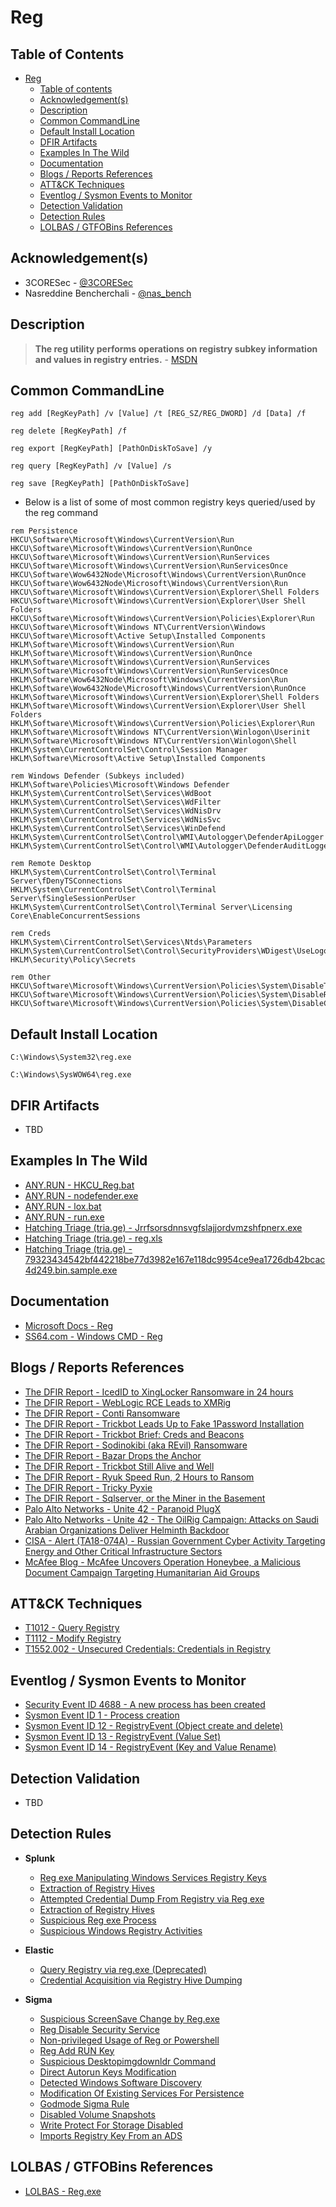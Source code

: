 # Reg

## Table of Contents

- [Reg](#reg)
  - [Table of contents](#table-of-contents)
  - [Acknowledgement(s)](#acknowledgements)
  - [Description](#description)
  - [Common CommandLine](#common-commandline)
  - [Default Install Location](#default-install-location)
  - [DFIR Artifacts](#dfir-artifacts)
  - [Examples In The Wild](#examples-in-the-wild)
  - [Documentation](#documentation)
  - [Blogs / Reports References](#blogs--reports-references)
  - [ATT&CK Techniques](#attck-techniques)
  - [Eventlog / Sysmon Events to Monitor](#eventlog--sysmon-events-to-monitor)
  - [Detection Validation](#detection-validation)
  - [Detection Rules](#detection-rules)
  - [LOLBAS / GTFOBins References](#lolbas--gtfobins-references)

## Acknowledgement(s)

- 3CORESec - [@3CORESec](https://twitter.com/3CORESec)
- Nasreddine Bencherchali - [@nas_bench](https://twitter.com/nas_bench)

## Description

> **The reg utility performs operations on registry subkey information and values in registry entries.** - [MSDN](https://docs.microsoft.com/en-us/windows-server/administration/windows-commands/reg)

## Common CommandLine

```batch
reg add [RegKeyPath] /v [Value] /t [REG_SZ/REG_DWORD] /d [Data] /f

reg delete [RegKeyPath] /f

reg export [RegKeyPath] [PathOnDiskToSave] /y

reg query [RegKeyPath] /v [Value] /s

reg save [RegKeyPath] [PathOnDiskToSave]
```

- Below is a list of some of most common registry keys queried/used by the reg command

```batch
rem Persistence
HKCU\Software\Microsoft\Windows\CurrentVersion\Run
HKCU\Software\Microsoft\Windows\CurrentVersion\RunOnce
HKCU\Software\Microsoft\Windows\CurrentVersion\RunServices
HKCU\Software\Microsoft\Windows\CurrentVersion\RunServicesOnce
HKCU\Software\Wow6432Node\Microsoft\Windows\CurrentVersion\RunOnce
HKCU\Software\Wow6432Node\Microsoft\Windows\CurrentVersion\Run
HKCU\Software\Microsoft\Windows\CurrentVersion\Explorer\Shell Folders 
HKCU\Software\Microsoft\Windows\CurrentVersion\Explorer\User Shell Folders
HKCU\Software\Microsoft\Windows\CurrentVersion\Policies\Explorer\Run
HKCU\Software\Microsoft\Windows NT\CurrentVersion\Windows
HKCU\Software\Microsoft\Active Setup\Installed Components
HKLM\Software\Microsoft\Windows\CurrentVersion\Run
HKLM\Software\Microsoft\Windows\CurrentVersion\RunOnce
HKLM\Software\Microsoft\Windows\CurrentVersion\RunServices
HKLM\Software\Microsoft\Windows\CurrentVersion\RunServicesOnce
HKLM\Software\Wow6432Node\Microsoft\Windows\CurrentVersion\Run
HKLM\Software\Wow6432Node\Microsoft\Windows\CurrentVersion\RunOnce
HKLM\Software\Microsoft\Windows\CurrentVersion\Explorer\Shell Folders 
HKLM\Software\Microsoft\Windows\CurrentVersion\Explorer\User Shell Folders 
HKLM\Software\Microsoft\Windows\CurrentVersion\Policies\Explorer\Run
HKLM\Software\Microsoft\Windows NT\CurrentVersion\Winlogon\Userinit
HKLM\Software\Microsoft\Windows NT\CurrentVersion\Winlogon\Shell
HKLM\System\CurrentControlSet\Control\Session Manager
HKLM\Software\Microsoft\Active Setup\Installed Components

rem Windows Defender (Subkeys included)
HKLM\Software\Policies\Microsoft\Windows Defender
HKLM\System\CurrentControlSet\Services\WdBoot
HKLM\System\CurrentControlSet\Services\WdFilter
HKLM\System\CurrentControlSet\Services\WdNisDrv
HKLM\System\CurrentControlSet\Services\WdNisSvc
HKLM\System\CurrentControlSet\Services\WinDefend
HKLM\System\CurrentControlSet\Control\WMI\Autologger\DefenderApiLogger
HKLM\System\CurrentControlSet\Control\WMI\Autologger\DefenderAuditLogger

rem Remote Desktop
HKLM\System\CurrentControlSet\Control\Terminal Server\fDenyTSConnections
HKLM\System\CurrentControlSet\Control\Terminal Server\fSingleSessionPerUser
HKLM\System\CurrentControlSet\Control\Terminal Server\Licensing Core\EnableConcurrentSessions

rem Creds
HKLM\System\CirrentControlSet\Services\Ntds\Parameters
HKLM\System\CurrentControlSet\Control\SecurityProviders\WDigest\UseLogonCredential
HKLM\Security\Policy\Secrets

rem Other
HKCU\Software\Microsoft\Windows\CurrentVersion\Policies\System\DisableTaskMgr
HKCU\Software\Microsoft\Windows\CurrentVersion\Policies\System\DisableRegistryTools
HKCU\Software\Microsoft\Windows\CurrentVersion\Policies\System\DisableCMD
```

## Default Install Location

```batch
C:\Windows\System32\reg.exe

C:\Windows\SysWOW64\reg.exe
```

## DFIR Artifacts

- TBD

## Examples In The Wild

- [ANY.RUN - HKCU_Reg.bat](https://app.any.run/tasks/14bf6c99-473b-460c-b5b6-c6c939799823/)
- [ANY.RUN - nodefender.exe](https://app.any.run/tasks/a0bc6013-8a08-4a88-b9e7-89e7bad15a32/)
- [ANY.RUN - lox.bat](https://app.any.run/tasks/99dd8ffe-59a4-408a-84ff-2677d300ce49/)
- [ANY.RUN - run.exe](https://app.any.run/tasks/04746d4d-c15f-444b-aa42-0f0560afa723/)
- [Hatching Triage (tria.ge) - Jrrfsorsdnnsvgfslajjordvmzshfpnerx.exe](https://tria.ge/210922-tyn8wsdbh3/behavioral1#report)
- [Hatching Triage (tria.ge) - reg.xls](https://tria.ge/200331-gnknv9zkt2/behavioral2#report)
- [Hatching Triage (tria.ge) - 79323434542bf442218be77d3982e167e118dc9954ce9ea1726db42bcac4d249.bin.sample.exe](https://tria.ge/210528-dxr93gxbxe/behavioral11#report)

## Documentation

- [Microsoft Docs - Reg](https://docs.microsoft.com/en-us/windows-server/administration/windows-commands/reg)
- [SS64.com - Windows CMD - Reg](https://ss64.com/nt/reg.html)

## Blogs / Reports References

- [The DFIR Report - IcedID to XingLocker Ransomware in 24 hours](https://thedfirreport.com/2021/10/18/icedid-to-xinglocker-ransomware-in-24-hours/)
- [The DFIR Report - WebLogic RCE Leads to XMRig](https://thedfirreport.com/2021/06/03/weblogic-rce-leads-to-xmrig/)
- [The DFIR Report - Conti Ransomware](https://thedfirreport.com/2021/05/12/conti-ransomware/)
- [The DFIR Report - Trickbot Leads Up to Fake 1Password Installation](https://thedfirreport.com/2021/08/16/trickbot-leads-up-to-fake-1password-installation/)
- [The DFIR Report - Trickbot Brief: Creds and Beacons](https://thedfirreport.com/2021/05/02/trickbot-brief-creds-and-beacons/)
- [The DFIR Report - Sodinokibi (aka REvil) Ransomware](https://thedfirreport.com/2021/03/29/sodinokibi-aka-revil-ransomware/)
- [The DFIR Report - Bazar Drops the Anchor](https://thedfirreport.com/2021/03/08/bazar-drops-the-anchor/)
- [The DFIR Report - Trickbot Still Alive and Well](https://thedfirreport.com/2021/01/11/trickbot-still-alive-and-well/)
- [The DFIR Report - Ryuk Speed Run, 2 Hours to Ransom](https://thedfirreport.com/2020/11/05/ryuk-speed-run-2-hours-to-ransom/)
- [The DFIR Report - Tricky Pyxie](https://thedfirreport.com/2020/04/30/tricky-pyxie/)
- [The DFIR Report - Sqlserver, or the Miner in the Basement](https://thedfirreport.com/2020/04/20/sqlserver-or-the-miner-in-the-basement/)
- [Palo Alto Networks - Unite 42 - Paranoid PlugX](https://unit42.paloaltonetworks.com/unit42-paranoid-plugx/)
- [Palo Alto Networks - Unite 42 - The OilRig Campaign: Attacks on Saudi Arabian Organizations Deliver Helminth Backdoor](https://unit42.paloaltonetworks.com/the-oilrig-campaign-attacks-on-saudi-arabian-organizations-deliver-helminth-backdoor/)
- [CISA - Alert (TA18-074A) - Russian Government Cyber Activity Targeting Energy and Other Critical Infrastructure Sectors](https://us-cert.cisa.gov/ncas/alerts/TA18-074A)
- [McAfee Blog - McAfee Uncovers Operation Honeybee, a Malicious Document Campaign Targeting Humanitarian Aid Groups](https://www.mcafee.com/blogs/other-blogs/mcafee-labs/mcafee-uncovers-operation-honeybee-malicious-document-campaign-targeting-humanitarian-aid-groups/)

## ATT&CK Techniques

- [T1012 - Query Registry](https://attack.mitre.org/techniques/T1012)
- [T1112 - Modify Registry](https://attack.mitre.org/techniques/T1112)
- [T1552.002 - Unsecured Credentials: Credentials in Registry](https://attack.mitre.org/techniques/T1552/002)

## Eventlog / Sysmon Events to Monitor

- [Security Event ID 4688 - A new process has been created](https://www.ultimatewindowssecurity.com/securitylog/encyclopedia/event.aspx?eventID=4688)
- [Sysmon Event ID 1 - Process creation](https://www.ultimatewindowssecurity.com/securitylog/encyclopedia/event.aspx?eventid=90001)
- [Sysmon Event ID 12 - RegistryEvent (Object create and delete)](https://www.ultimatewindowssecurity.com/securitylog/encyclopedia/event.aspx?eventid=90012)
- [Sysmon Event ID 13 - RegistryEvent (Value Set)](https://www.ultimatewindowssecurity.com/securitylog/encyclopedia/event.aspx?eventid=90013)
- [Sysmon Event ID 14 - RegistryEvent (Key and Value Rename)](https://www.ultimatewindowssecurity.com/securitylog/encyclopedia/event.aspx?eventid=90014)

## Detection Validation

- TBD

## Detection Rules

- **Splunk**
  - [Reg exe Manipulating Windows Services Registry Keys](https://research.splunk.com/endpoint/reg_exe_manipulating_windows_services_registry_keys/)
  - [Extraction of Registry Hives](https://research.splunk.com/endpoint/extraction_of_registry_hives/)
  - [Attempted Credential Dump From Registry via Reg exe](https://research.splunk.com/endpoint/attempted_credential_dump_from_registry_via_reg_exe/)
  - [Extraction of Registry Hives](https://research.splunk.com/endpoint/extraction_of_registry_hives/)
  - [Suspicious Reg exe Process](https://research.splunk.com/endpoint/suspicious_reg_exe_process/)
  - [Suspicious Windows Registry Activities](https://research.splunk.com/stories/suspicious_windows_registry_activities/)

- **Elastic**
  - [Query Registry via reg.exe (Deprecated)](https://github.com/elastic/detection-rules/blob/main/rules/_deprecated/discovery_query_registry_via_reg.toml)
  - [Credential Acquisition via Registry Hive Dumping](https://github.com/elastic/detection-rules/blob/main/rules/windows/credential_access_dump_registry_hives.toml)

- **Sigma**
  - [Suspicious ScreenSave Change by Reg.exe](https://github.com/SigmaHQ/sigma/blob/master/rules/windows/process_creation/win_susp_screensaver_reg.yml)
  - [Reg Disable Security Service](https://github.com/SigmaHQ/sigma/blob/master/rules/windows/process_creation/win_susp_reg_disable_sec_services.yml)
  - [Non-privileged Usage of Reg or Powershell](https://github.com/SigmaHQ/sigma/blob/master/rules/windows/process_creation/win_non_priv_reg_or_ps.yml)
  - [Reg Add RUN Key](https://github.com/SigmaHQ/sigma/blob/master/rules/windows/process_creation/win_reg_add_run_key.yml)
  - [Suspicious Desktopimgdownldr Command](https://github.com/SigmaHQ/sigma/blob/master/rules/windows/process_creation/win_susp_desktopimgdownldr.yml)
  - [Direct Autorun Keys Modification](https://github.com/SigmaHQ/sigma/blob/master/rules/windows/process_creation/win_susp_direct_asep_reg_keys_modification.yml)
  - [Detected Windows Software Discovery](https://github.com/SigmaHQ/sigma/blob/master/rules/windows/process_creation/process_creation_software_discovery.yml)
  - [Modification Of Existing Services For Persistence](https://github.com/SigmaHQ/sigma/blob/master/rules/windows/process_creation/win_modif_of_services_for_via_commandline.yml)
  - [Godmode Sigma Rule](https://github.com/SigmaHQ/sigma/blob/master/other/godmode_sigma_rule.yml)
  - [Disabled Volume Snapshots](https://github.com/SigmaHQ/sigma/blob/master/rules/windows/process_creation/win_susp_volsnap_disable.yml)
  - [Write Protect For Storage Disabled](https://github.com/SigmaHQ/sigma/blob/master/rules/windows/process_creation/win_write_protect_for_storage_disabled.yml)
  - [Imports Registry Key From an ADS](https://github.com/SigmaHQ/sigma/blob/master/rules/windows/process_creation/win_regedit_import_keys_ads.yml)

## LOLBAS / GTFOBins References

- [LOLBAS - Reg.exe](https://lolbas-project.github.io/lolbas/Binaries/Reg/)
